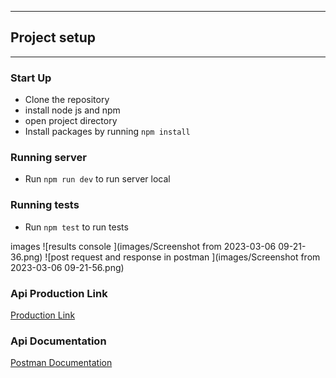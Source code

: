 
---
## Project setup
---
### Start Up
* Clone the repository
* install node js and npm
* open project directory
* Install packages by running `npm install`


### Running server
- Run `npm run dev` to run server local

### Running tests
- Run `npm test` to run tests

images
![results console ](images/Screenshot from 2023-03-06 09-21-36.png)
![post request and response in postman ](images/Screenshot from 2023-03-06 09-21-56.png)

### Api Production Link
[Production Link](https://generate-qrcode.onrender.com)

### Api Documentation
[Postman Documentation](https://documenter.getpostman.com/view/10455629/2s93CUHqDi)

